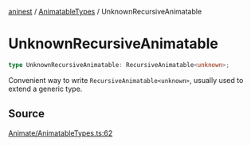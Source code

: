 [aninest](../../index.md) / [AnimatableTypes](../index.md) / UnknownRecursiveAnimatable

# UnknownRecursiveAnimatable

```ts
type UnknownRecursiveAnimatable: RecursiveAnimatable<unknown>;
```

Convenient way to write `RecursiveAnimatable<unknown>`,
usually used to extend a generic type.

## Source

[Animate/AnimatableTypes.ts:62](https://github.com/zphrs/aninest/blob/b0ed172/src/Animate/AnimatableTypes.ts#L62)
